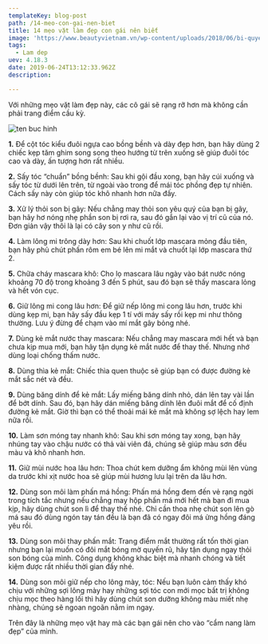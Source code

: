 ```yaml
---
templateKey: blog-post
path: /14-meo-con-gai-nen-biet
title: 14 mẹo vặt làm đẹp con gái nên biết
image: 'https://www.beautyvietnam.vn/wp-content/uploads/2018/06/bi-quyet-lam-dep-cua-phu-nu-the-gioi-15.jpg' 
tags:
  - Lam dep
uev: 4.18.3
date: 2019-06-24T13:12:33.962Z
description:

---
```

Với những mẹo vặt làm đẹp này, các cô gái sẽ rạng rỡ hơn mà không cần phải trang điểm cầu kỳ.

![ten buc hinh](http://imgs.vietnamnet.vn/Images/2017/10/02/16/20171002162316-meo-vat-lam-dep-1.jpg "ten buc hinh")

**1.** Để cột tóc kiểu đuôi ngựa cao bồng bềnh và dày đẹp hơn, bạn hãy dùng 2 chiếc kẹp tăm ghim song song theo hướng từ trên xuống sẽ giúp đuôi tóc cao và dày, ấn tượng hơn rất nhiều. 



**2.** Sấy tóc “chuẩn” bồng bềnh: Sau khi gội đầu xong, bạn hãy cúi xuống và sấy tóc từ dưới lên trên, từ ngoài vào trong để mái tóc phồng đẹp tự nhiên. Cách sấy này còn giúp tóc khô nhanh hơn nữa đấy.

**3.** Xử lý thỏi son bị gãy: Nếu chẳng may thỏi son yêu quý của bạn bị gãy, bạn hãy hơ nóng nhẹ phần son bị rơi ra, sau đó gắn lại vào vị trí cũ của nó. Đơn giản vậy thôi là lại có cây son y như cũ rồi.


**4.** Làm lông mi trông dày hơn: Sau khi chuốt lớp mascara mỏng đầu tiên, bạn hãy phủ chút phấn rôm em bé lên mi mắt và chuốt lại lớp mascara thứ 2.

**5.** Chữa cháy mascara khô: Cho lọ mascara lâu ngày vào bát nước nóng khoảng 70 độ trong khoảng 3 đến 5 phút, sau đó bạn sẽ thấy mascara lỏng và hết vón cục. 

**6.** Giữ lông mi cong lâu hơn: Để giữ nếp lông mi cong lâu hơn, trước khi dùng kẹp mi, bạn hãy sấy đầu kẹp 1 tí với máy sấy rồi kẹp mi như thông thường. Lưu ý đừng để chạm vào mí mắt gây bỏng nhé.


**7.** Dùng kẻ mắt nước thay mascara: Nếu chẳng may mascara mới hết và bạn chưa kịp mua mới, bạn hãy tận dụng kẻ mắt nước để thay thế. Nhưng nhớ dùng loại chống thấm nước.

**8.** Dùng thìa kẻ mắt: Chiếc thìa quen thuộc sẽ giúp bạn có được đường kẻ mắt sắc nét và đều. 

**9.** Dùng băng dính để kẻ mắt: Lấy miếng băng dính nhỏ, dán lên tay vài lần để bớt dính. Sau đó, bạn hãy dán miếng băng dính lên đuôi mắt để cố định đường kẻ mắt. Giờ thì bạn có thể thoải mái kẻ mắt mà không sợ lệch hay lem nữa rồi.

**10.** Làm sơn móng tay nhanh khô: Sau khi sơn móng tay xong, bạn hãy nhúng tay vào chậu nước có thả vài viên đá, chúng sẽ giúp màu sơn đều màu và khô nhanh hơn.


**11.** Giữ mùi nước hoa lâu hơn: Thoa chút kem dưỡng ẩm không mùi lên vùng da trước khi xịt nước hoa sẽ giúp mùi hương lưu lại trên da lâu hơn. 

**12.** Dùng son môi làm phấn má hồng: Phấn má hồng đem đến vẻ rạng ngời trong tích tắc nhưng nếu chẳng may hộp phấn má mới hết mà bạn đi mua kịp, hãy dùng chút son lì để thay thế nhé. Chỉ cần thoa nhẹ chút son lên gò má sau đó dùng ngón tay tán đều là bạn đã có ngay đôi má ửng hồng đáng yêu rồi.

**13.** Dùng son môi thay phấn mắt: Trang điểm mắt thường rất tốn thời gian nhưng bạn lại muốn có đôi mắt bóng mờ quyến rũ, hãy tận dụng ngay thỏi son bóng của mình. Công dụng không khác biệt mà nhanh chóng và tiết kiệm được rất nhiều thời gian đấy nhé. 

**14.** Dùng son môi giữ nếp cho lông mày, tóc: Nếu bạn luôn cảm thấy khó chịu với những sợi lông mày hay những sợi tóc con mới mọc bất trị không chịu mọc theo hàng lối thì hãy dùng chút son dưỡng không màu miết nhẹ nhàng, chúng sẽ ngoan ngoãn nằm im ngay. 

Trên đây là những mẹo vặt hay mà các bạn gái nên cho vào “cẩm nang làm đẹp” của mình.

